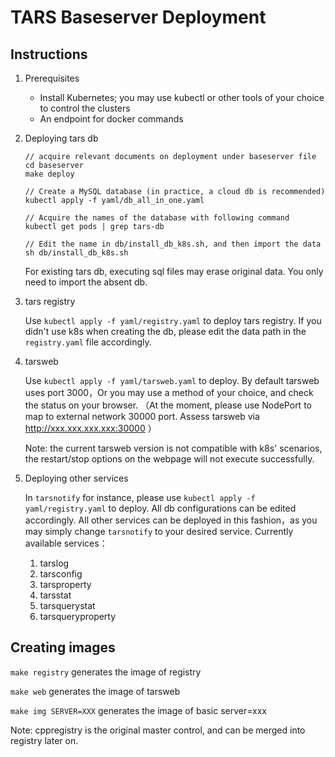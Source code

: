 # TARS Baseserver Deployment

## Instructions

1. Prerequisites 
      - Install Kubernetes; you may use kubectl or other tools of your choice to control the clusters
      - An endpoint for docker commands

2. Deploying tars db

      ```
      // acquire relevant documents on deployment under baseserver file
      cd baseserver
      make deploy

      // Create a MySQL database (in practice, a cloud db is recommended)  
      kubectl apply -f yaml/db_all_in_one.yaml

      // Acquire the names of the database with following command 
      kubectl get pods | grep tars-db

      // Edit the name in db/install_db_k8s.sh, and then import the data
      sh db/install_db_k8s.sh
      ```
      
      For existing tars db, executing sql files may erase original data. You only need to import the absent db.

3. tars registry 

   Use `kubectl apply -f yaml/registry.yaml` to deploy tars registry. 
   If you didn't use k8s when creating the db, please edit the data path in the `registry.yaml` file accordingly.

4. tarsweb

   Use `kubectl apply -f yaml/tarsweb.yaml` to deploy. 
   By default tarsweb uses port 3000，Or you may use a method of your choice, and check the status on your browser. （At the moment, please use NodePort to map to external network 30000 port. Assess tarsweb via http://xxx.xxx.xxx.xxx:30000 ）
   
   Note: the current tarsweb version is not compatible with k8s' scenarios, the restart/stop options on the webpage will not execute successfully.

5. Deploying other services

   In `tarsnotify` for instance, please use `kubectl apply -f yaml/registry.yaml` to deploy. All db configurations can be edited accordingly. 
    All other services can be deployed in this fashion，as you may simply change `tarsnotify` to your desired service. Currently available services：
      1. tarslog
      2. tarsconfig
      3. tarsproperty
      4. tarsstat
      5. tarsquerystat
      6. tarsqueryproperty
  
## Creating images 
`make registry` generates the image of registry

`make web` generates the image of tarsweb

`make img SERVER=XXX` generates the image of basic server=xxx 

Note: cppregistry is the original master control, and can be merged into registry later on. 
